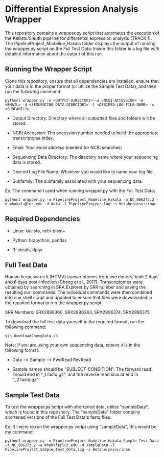 # Differential Expression Analysis Wrapper
This repository contains a wrapper.py script that automates the execution of the Kallisto/Sleuth pipeline for differential expression analysis (TRACK 1). The PipelineProject_Madeline_Hakala folder displays the output of running the wrapper.py script on the Full Test Data: Inside this folder is a log file with detailed information about the output of this run.

## Running the Wrapper Script
Clone this repository, ensure that all dependencies are installed, ensure that your data is in the proper format (or utilize the Sample Test Data), and then run the following command:
```
python3 wrapper.py -o <OUTPUT-DIRECTORY> -a <NCBI-ACCESSION> -e <EMAIL> -d <SEQUENCING-DATA-DIRECTORY> -l <DESIRED-LOG-FILE-NAME> -s <SUBFAMILY>
```
* Output Directory: Directory where all outputted files and folders will be stored.

* NCBI Accession: The accession number needed to build the appropriate transcriptome index.

* Email: Your email address (needed for NCBI searches)

* Sequencing Data Directory: The directory name where your sequencing data is stored.

* Desired Log File Name: Whatever you would like to name your log file.

* Subfamily: The subfamily associated with your sequencing data.

Ex. The command I used when running wrapper.py with the Full Test Data:
```
python3 wrapper.py -o PipelineProject_Madeline_Hakala -a NC_006273.2 -e mhakala@luc.edu -d data -l PipelineProject.log -s Betaherpesvirinae
```

## Required Dependencies
* Linux: kallisto, ncbi-blast+

* Python: biopython, pandas

* R: sleuth, dplyr

## Full Test Data
Human herpesvirus 5 (HCMV) transcriptomes from two donors, both 2 days and 6 days post-infection (Cheng et al., 2017). Transcriptomes were obtained by searching in SRA Explorer by SRR number and saving the resulting curl commands. The individual commands were then combined into one shell script and updated to ensure that files were downloaded in the required format to run the wrapper.py script. 

SRR Numbers: SRX2896360, SRX2896363, SRX2896374, SRX2896375

To download the full test data yourself in the required format, run the following command:
```
ssh downloadChengData.sh
```
Note: If you are using your own sequencing data, ensure it is in the following format:

* Data --> Sample --> FwdRead RevRead

* Sample names should be "SUBJECT-CONDITION". The forward read should end in "_1.fastq.gz", and the reverse read should end in "_2.fastq.gz".

## Sample Test Data
To test the wrapper.py script with shortened data, utilize "sampleData", which is found in this repository. The "sampleData" folder contains shortened versions of the Full Test Data's fastq files. 

Ex. If I were to run the wrapper.py script using "sampleData", this would be my command:
```
python3 wrapper.py -o PipelineProject_Madeline_Hakala_Sample_Test_Data -a NC_006273.2 -e mhakala@luc.edu -d sampleData -l PipelineProject_Sample_Test_Data.log -s Betaherpesvirinae
```